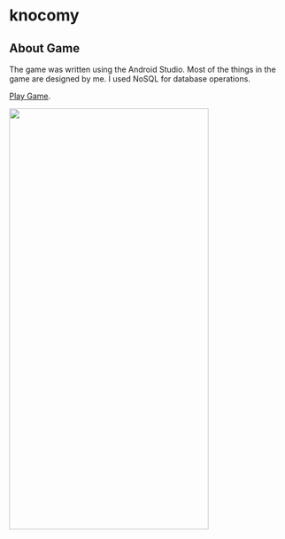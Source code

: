 # knocomy

## About Game
The game was written using the Android Studio. Most of the things in the game are designed by me. I used NoSQL for database operations.

[Play Game](https://meteahmetyakar.github.io/knocomy/).

<img src="https://github.com/xBluu/knocomy/blob/main/gameplay.gif" width="360" height="760" />
